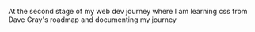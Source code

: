 At the second stage of my web dev journey where I am learning css from Dave Gray's roadmap and documenting my journey 
